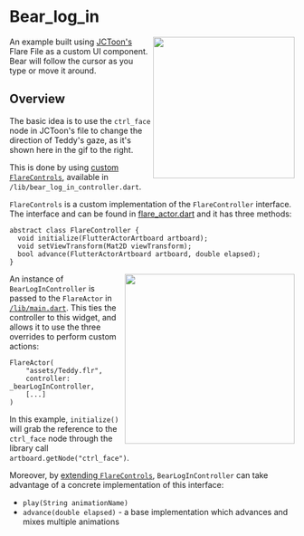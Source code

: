 # Bear_log_in

<img align="right" src="https://i.imgur.com/hJU9Obt.gif" height="250">

An example built using [JCToon's](https://jctoon.myportfolio.com/) Flare File as a custom UI component. <br/>
Bear will follow the cursor as you type or move it around.

## Overview

The basic idea is to use the `ctrl_face` node in JCToon's file to change the direction of Teddy's gaze, as it's shown here in the gif to the right.

This is done by using [custom `FlareControls`](lib/bear_log_in_controller.dart), available in `/lib/bear_log_in_controller.dart`.

`FlareControls` is a custom implementation of the `FlareController` interface. <br/>The interface and can be found in [flare_actor.dart](../../lib/flare_actor.dart#L13-L17) and it has three methods:

```
abstract class FlareController {
  void initialize(FlutterActorArtboard artboard);
  void setViewTransform(Mat2D viewTransform);
  bool advance(FlutterActorArtboard artboard, double elapsed);
}
```

<img align="right" src="https://i.imgur.com/WdjurVo.gif" width="300" />

An instance of `BearLogInController` is passed to the `FlareActor` in [`/lib/main.dart`](lib/main.dart#L77). This ties the controller to this widget, and allows it to use the three overrides to perform custom actions:

```
FlareActor(
    "assets/Teddy.flr",
    controller: _bearLogInController,
    [...]
)
```

In this example, `initialize()` will grab the reference to the `ctrl_face` node through the library call `artboard.getNode("ctrl_face")`.

Moreover, by [extending `FlareControls`](../../lib/flare_actor.dart#L462), `BearLogInController` can take advantage of a concrete implementation of this interface:
- `play(String animationName)`
- `advance(double elapsed)` - a base implementation which advances and mixes multiple animations

